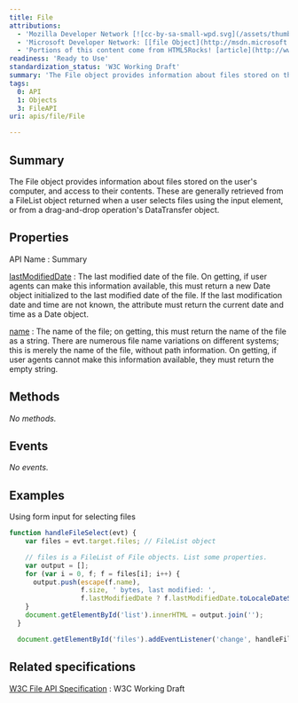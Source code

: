 ```yaml
---
title: File
attributions:
  - 'Mozilla Developer Network [![cc-by-sa-small-wpd.svg](/assets/thumb/8/8c/cc-by-sa-small-wpd.svg/120px-cc-by-sa-small-wpd.svg.png)](http://creativecommons.org/licenses/by-sa/3.0/us/): [[File](https://developer.mozilla.org/en-US/docs/Web/API/File) Article]'
  - 'Microsoft Developer Network: [[file Object](http://msdn.microsoft.com/en-us/library/ie/hh772305(v=vs.85).aspx) Article]'
  - 'Portions of this content come from HTML5Rocks! [article](http://www.html5rocks.com/en/tutorials/file/dndfiles/)'
readiness: 'Ready to Use'
standardization_status: 'W3C Working Draft'
summary: 'The File object provides information about files stored on the user''s computer, and access to their contents. These are generally retrieved from a FileList object returned when a user selects files using the input element, or from a drag-and-drop operation''s DataTransfer object.'
tags:
  0: API
  1: Objects
  3: FileAPI
uri: apis/file/File

---
```

## Summary

The File object provides information about files stored on the user's computer, and access to their contents. These are generally retrieved from a FileList object returned when a user selects files using the input element, or from a drag-and-drop operation's DataTransfer object.

## Properties

API Name
:   Summary

[lastModifiedDate](/apis/file/File/lastModifiedDate)
:   The last modified date of the file. On getting, if user agents can make this information available, this must return a new Date object initialized to the last modified date of the file. If the last modification date and time are not known, the attribute must return the current date and time as a Date object.

[name](/apis/file/File/name)
:   The name of the file; on getting, this must return the name of the file as a string. There are numerous file name variations on different systems; this is merely the name of the file, without path information. On getting, if user agents cannot make this information available, they must return the empty string.

## Methods

*No methods.*

## Events

*No events.*

## Examples

Using form input for selecting files

``` js
function handleFileSelect(evt) {
    var files = evt.target.files; // FileList object

    // files is a FileList of File objects. List some properties.
    var output = [];
    for (var i = 0, f; f = files[i]; i++) {
      output.push(escape(f.name),
                  f.size, ' bytes, last modified: ',
                  f.lastModifiedDate ? f.lastModifiedDate.toLocaleDateString() : 'n/a');
    }
    document.getElementById('list').innerHTML = output.join('');
  }

  document.getElementById('files').addEventListener('change', handleFileSelect, false);
```

## Related specifications

[W3C File API Specification](http://www.w3.org/TR/FileAPI)
:   W3C Working Draft
